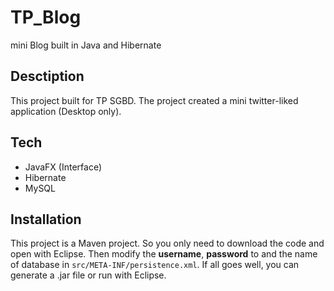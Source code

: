 # TP_Blog
mini Blog built in Java and Hibernate

## Desctiption
This project built for TP SGBD. The project created a mini twitter-liked application (Desktop only).

## Tech
- JavaFX (Interface)
- Hibernate
- MySQL

## Installation
This project is a Maven project. So you only need to download the code and open with Eclipse. Then modify the **username**, **password** to and the name of database in `src/META-INF/persistence.xml`. If all goes well, you can generate a .jar file or run with Eclipse.
